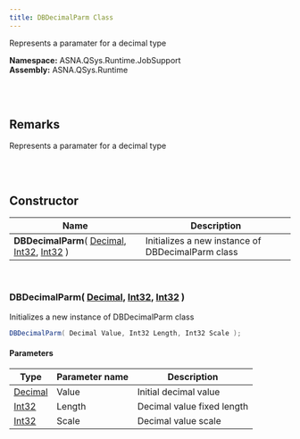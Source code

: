 ```yaml
---
title: DBDecimalParm Class
---
```


Represents a paramater for a decimal type

**Namespace:** ASNA.QSys.Runtime.JobSupport <br/>
**Assembly:** ASNA.QSys.Runtime

<br>
<br>

## Remarks

Represents a paramater for a decimal type

[//]: # ($$TODO: Complete the Remarks section.)

<br>
<br>

## Constructor

| Name |  Description 
| --- | --- 
| **DBDecimalParm**( [Decimal](https://docs.microsoft.com/en-us/dotnet/api/system.decimal), [Int32](https://docs.microsoft.com/en-us/dotnet/api/system.int32), [Int32](https://docs.microsoft.com/en-us/dotnet/api/system.int32) ) | Initializes a new instance of DBDecimalParm class

<br>

### DBDecimalParm( [Decimal](https://docs.microsoft.com/en-us/dotnet/api/system.decimal), [Int32](https://docs.microsoft.com/en-us/dotnet/api/system.int32), [Int32](https://docs.microsoft.com/en-us/dotnet/api/system.int32) )

Initializes a new instance of DBDecimalParm class

```cs
DBDecimalParm( Decimal Value, Int32 Length, Int32 Scale );
```

#### Parameters

| Type | Parameter name | Description
| --- | --- | ---
| [Decimal](https://docs.microsoft.com/en-us/dotnet/api/system.decimal) | Value | Initial decimal value 
| [Int32](https://docs.microsoft.com/en-us/dotnet/api/system.int32) | Length | Decimal value fixed length 
| [Int32](https://docs.microsoft.com/en-us/dotnet/api/system.int32) | Scale | Decimal value scale 

<br>


<br>
<br>

